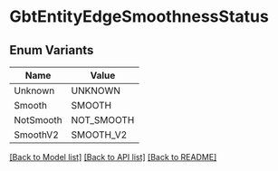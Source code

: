 # GbtEntityEdgeSmoothnessStatus

## Enum Variants

| Name | Value |
|---- | -----|
| Unknown | UNKNOWN |
| Smooth | SMOOTH |
| NotSmooth | NOT_SMOOTH |
| SmoothV2 | SMOOTH_V2 |


[[Back to Model list]](../README.md#documentation-for-models) [[Back to API list]](../README.md#documentation-for-api-endpoints) [[Back to README]](../README.md)


